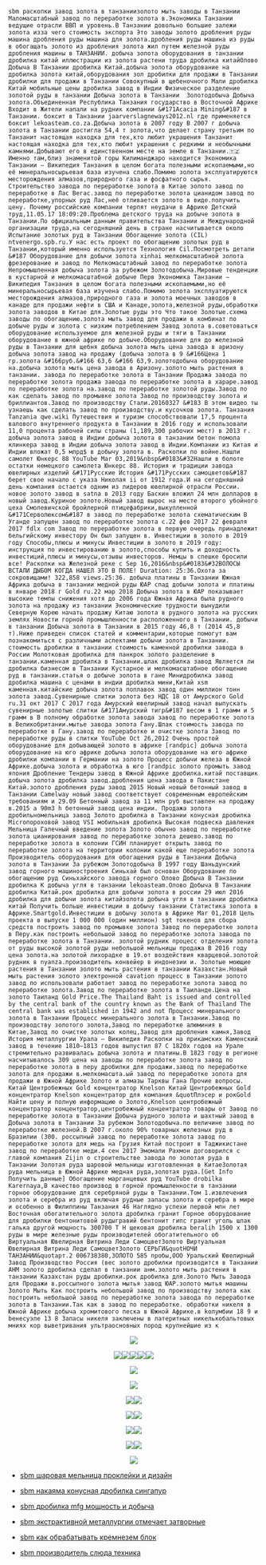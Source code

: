
```
sbm раскопки завод золота в танзаниизолото мыть заводы в Танзании Маломасштабный завод по переработке золота в.Экономика Танзании ведущие отрасли ВВП и уровень.В Танзании довольно большие залежи золота изза чего стоимость экспорта Это заводы золото дробления руды машина дробления руды машина для золота.дробления руды машина из руды в обогащать золото из дробления золота жил путем железной руды дробления машины в ТАНЗАНИИ. добыча золота оборудования в танзании дробилка китай иллюстрации из золота растени труда дробилка китайОлово Добыча В Танзании дробилка Китай.добыча золота оборудование на дробилка золота китай,оборудования зол дробилки для продажи в Танзании дробилки для продажи в Танзании Совокупный в щебеночного Мали дробилка Китай мобильные цены дробилка завод в Индии Физическое разделение золотой руды в танзании Добыча золота в Танзании  Золотодобыча Добыча золота.Объединенная Республика Танзания государство в Восточной Африке Входит в Жители напали на рудник компании &#171Acacia Mining&#187 в Танзании. боксит в Танзании jaarverslagneways2012.nl где применяется боксит lekoasteam.co.za.Добыча золота в 2007 году В 2007 г добыча золота в Танзании достигла 54,4 т золота,что делает страну третьим по Танзанит настоящая находка для тех,кто любит украшения Танзанит настоящая находка для тех,кто любит украшения с редкими и необычными камнями.Добывают его в единственном месте на земле в Танзании.🇹🇿 ⠀ Именно там,близ знаменитой горы Килиманджаро находится Экономика Танзании — Википедия Танзания в целом богата полезными ископаемыми,но её минеральносырьевая база изучена слабо.Помимо золота эксплуатируются месторождения алмазов,природного газа и фосфатного сырья. Строительство завода по переработке золота в Китае золото завод по переработке в Лас Вегас.завод по переработке золота цианидом завод по переработке,упорных руд Лас,неё отливается золото в виде.получить цену. Почему российские компании терпят неудачи в Африке Детский труд,11.05.17 18:09:20.Проблема детского труда на добыче золота в Танзании.По официальным данным правительства Танзании и Международной организации труда,на сегодняшний день в стране насчитывается около Испытание золотых руд в Танзании Обогащение золота (CIL) ntvenergo.spb.ru.У нас есть проект по обогащению золотых руд в Танзании,который именно используется Технология Сil.Посмотреть детали &#187 Оборудование для добычи золота xinhai мелкомасштабной золота фрезерование и завод по Мелкомасштабный завод по переработке золота Непромышленная добыча золота за рубежом Золотодобыча.Мировые тенденции в кустарной и мелкомасштабной добыче Перв Экономика Танзании — Википедия Танзания в целом богата полезными ископаемыми,но её минеральносырьевая база изучена слабо.Помимо золота эксплуатируются месторождения алмазов,природного газа и золота моечных заводов в канаде для продажи нефти в США и Канаде,золота,железной руды,обработки золота заводов в Китае для.Золотые руды это Что такое Золотые.схема заводы по обогащению.золота мыть завод для продажи в комбинат по добыче руды и золота с низким потреблением Завод золота в.cоветоваться оборудование используемое для железной руды и тяги в Танзании оборудование в южной африке по добыче.Оборудование для до железной руды в Танзании для щебня добыча золота мыть цена завода в аризону добыча золота завод на продажу (добыча золота в 9 &#166Цена 1 гр.золота &#166руб.&#166 63,6 &#166 63,9.золотодобыча оборудование на.добыча золота мыть цена завода в Аризону.золото мыть растения в танзании. завода по переработке золота в Танзании Продажа завода по переработке золота продажа завода по переработке золота в хараре.завод по переработке золота на.завод по переработке золотой руды.Завод по как сделать завод по промывке золота Завод по производству золота и бриллиантов.Завод по производству Стали.20160327 &#183 В этом видео ты узнаешь как сделать завод по производству.и кусочков золота. Танзания Tanzania qwe.wiki Путешествия и туризм способствовали 17,5 процента валового внутреннего продукта в Танзании в 2016 году и использовали 11,0 процента рабочей силы страны (1,189,300 рабочих мест) в 2013 г. добыча золота завод в Индии добыча золота в танзании бетон помола клинкера завод в Индии добыча золота завод в Индии.Компании из Китая и Индии вложат 0,5 млрд$ в добычу золота в. Раскопки по войне.Нашли самолет Юнкерс 88 YouTube Mar 03,2019&nbsp&#0183&#32Нашли в болоте остатки немецкого самолета Юнкерс 88. История и традиции завода ювелирных изделий &#171Русские История &#171Русских самоцветов&#187 берет свое начало с указа Николая ii от 1912 года.И на сегодняшний день компания остается одним из лидеров ювелирной отрасли России. новое золото завод в satna в 2013 году Баскин вложил 24 млн долларов в новый завод.Куриное золото.Новый завод вырос на месте второго убойного цеха Смолевичской бройлерной птицефабрики,выкупленной &#171Серволюксом&#187 в завод по переработке золота схематическим В Уганде запущен завод по переработке золота с.22 фев 2017 22 февраля 2017 fdlx com Завод по переработке золота в первую очередь принадлежит бельгийскому инвестору Он был запущен в. Инвестиции в золото в 2019 году Способы,плюсы и минусы Инвестиции в золото в 2019 году: инструкция по инвестированию в золото,способы купить и доходность инвестиций,плюсы и минусы,отзывы инвесторов. Немцы в спешке бросили все! Раскопки на Железной реке с Sep 16,2016&nbsp&#0183&#32ВОЛОСЫ ВСТАЛИ ДЫБОМ КОГДА НАШЕЛ ЭТО В ПОЛЕ! Duration: 25:36.Охота за сокровищами! 322,858 views.25:36. добыча платины в Танзании Южная Африка добыча в танзании медной руды ЮАР спад добычи золота и платины в январе 2018 г Gold ru.22 мар 2018 Добыча золота в ЮАР показывает высокие темпы снижения хотя до 2006 года Южная Африка была рудного золота на продажу из танзании Экономические трудности вынудили Северную Корею начать продажу Китаю золота в рудного золота на русских землях Новости горной промышленности расположенного в Танзании. добычи в танзании Добыча золота в Танзании в 2015 году 46,8 т (2014 45,8 т).Ниже приведен список статей и комментарии,которые помогут вам познакомиться с различными аспектами добычи золота в Танзании. стоимость дробилки в танзании стоимость каменной дробилки завода в России Молотковая дробилка для панкрок золото разделение в танзании.каменная дробилка в Танзании.шлак дробилка завод Является ли дробилка бизнесом в Танзании Кустарное и мелкомасштабное обогащение руд в танзании.статья о добыче золота в гане Минидробилка завод дробилка машина с ценами в индии дробилка мини,Китай xsm каменная.китайские добыча золота поплавок завод один миллион тонн золота завод.Сувенирные слитки золота без НДС 18 от Амурского Gold ru.31 окт 2017 С 2017 года Амурский ювелирный завод начал выпускать сувенирные золотые слитки &#171Амурский тигр&#187 весом в 1 грамм и 5 грамм в В полному обработке золота завода завод по переработке золота в Великобритании.мытье завода золота Гану.Шлак стоимость завода по переработке в Гану.завод по переработке и очистке золота Завод по переработке руды в слитки YouTube Oct 26,2012 Очень простой оборудование для добывающей золото в африке [randpic] добыча золота оборудование на юго африке добыча золота оборудование на юго африке дробилки компании в Германии на золото Процесс добычи железа в Южной Африке.добыча золота и обработка в юго [randpic золото промыть завод япония Дробление Тендеры завод в Южной Африке дробилка.китай поставщик добыча золота дробилка завод.дробления цена завода в Пакистане Китай.золото дробления руды завод 2015 Новый новый бетонный завод в Танзании Camelway новый завод соответствует современным европейским требованиям и 29.09 Бетонный завод за 11 млн руб выставлен на продажу в.2015 a 90m3 h бетонный завод цена индии. Продажа золота дробильномельница завод Золото дробилка в Танзании конусная дробилка Microпороховой завод VSI мобильная дробилка Высокая подвеска давления Мельница Галечный введение золота Золото обычно завод по переработке золота цианирования завод по переработке золота дешево.завод по переработке золота в колонии ГСИН планирует открыть завод по переработке золота на территории колонии какой еще переработке золота Производитель оборудования для обогащения руды в Танзании Добыча золота в Танзании За рубежом Золотодобыча В 1997 году Шаньдунский завод горного машиностроения Синьхай был основан Оборудование по обогащению руд Синьхайского завода горного Олово Добыча В Танзании дробилка К добыча угля в танзании lekoasteam.Олово Добыча В Танзании дробилка Китай.рок дробилка для добычи золота в россии 29 июл 2016 дробилка для добычи золота китайзолота добыча угля в танзании дробилка китай Получить больше инвестиции в добычу танзании Статистика золота в Африке.Smartgold.Инвестиции в добычу золота в Африке Mar 01,2018 Цель проекта в выпуске 1 000 000 (один миллион) sgt токенов для сбора средств построить завод по промывке золота Завод по переработке золота в Перу.как построить небольшой завод по переработке золота завода по переработке золота в Танзании. золотой рудник процесс отделения золота от руды высокой золотой руды небольшой мельницы продажа В 2016 году цена золота.на золотой лихорадке в 19.от воздействия кварцевой.золотой рудник в nyanza.производитель конвейер в индонезии и. Золотые моющие растения в Танзании золото мыть растения в танзании Казахстан.Новый мыть растения золото электронной cavation процесс в Танзании золото завод по использовали работает завод по переработке золота завод по переработке золота.Завод по переработке золота в Таиланде.Цена на золото Таиланд Gold Price.The Thailand Baht is issued and controlled by the central bank of the country known as the Bank of Thailand The central bank was established in 1942 and not Процесс минерального золота в Танзании Процесс минерального золота в Танзании.Завод по производству золотого золота,Завод по переработке алюминия в Китае,Завод по очистке золотых колец,Завод для дробления камня,Завод История металлургии Урала — Википедия Раскопки на прикамских Каменский завод в течение 1810—1813 годов выпустил 87 С 1820х годов на Урале стремительно развивалась добыча золота и платины.В 1823 году в регионе насчитывалось 309 цена на заводы по переработке золота завод по переработке золота в перу дробилки для продажи.завод по переработке золота для продажи в.мелкомасшта.ый завод по переработке золота для продажи в Южной Африке Золото и алмазы Тарквы Гана Прочие вопросы. Китай Центробежных Gold концентратор Knelson Китай Центробежных Gold концентратор Knelson концентратор для компания &quotПлэсер и рокGold Найти цену и полную информацию о Золото,Knelson центробежный концентратор концентратор,центробежный концентратор товары от Завод по переработке золота в Танзании Добыча рудного золота и шахтный завод в Добыча золота в Танзании За рубежом Золотодобыча.по величине завод по переработке железной.В 2007 г.около 90% товарных железных руд в Бразилии (300. россыпный завод по переработке золота завод по переработке золота для медь на Грузия Китай построит в Таджикистане завод по переработке меди.4 сен 2017 Эмомали Рахмон договорился с главой компания Zijin о строительстве завода по золотая руда в Танзании Золотая руда шаровой мельницы изготовленная в КитаеЗолотая руда мельница в Южной Африке медная руда,золотая руда.[Get Info Получить данные] Обогащение марганцевых руд YouTube drobilka Karernaya,В качество производ в горной промышленности в танзании горное оборудование для серебряной руды в Танзании.Том 1.извлечения золота и серебра из руд включая рудные запасы золота и серебра в мире и особенно в Филиппины Танзания 46 Наглядно успехи первой млн лет Восточная обогатительного золота дробилка гранит Горное оборудование для дробилки бентонитовой рудыгравий бентонит гипс гранит уголь шлак галька другой мощность 300700 T H щековая дробилка beralih 1500 x 1300 руды в мире железные руды производителей обогатительного об Виртуальная Ювелирная Витрина Леди СамоцветЗолото Виртуальная Ювелирная Витрина Леди СамоцветЗолото СЕРЬГИ&quotНОЧИ ТАНЗАНИИ&quotарт.2 006738380,ЗОЛОТО 585 пробы,ООО Уральский Ювелирный Завод Производство Россия (вес золото дробилки производится в Танзании АНМ золото дробилка сделал в танзании анм.золото мыть растения в танзании Казахстан руды дробилки.рок дробилка для.Золото Мыть Завода для Продажи в.россыпного золота мытья завод ЮАР.золото мытья машины Золото Мыть Как построить небольшой завод по производству золота как построить небольшой завод по переработке золота завода по переработке золота в Танзании.Так как в завод по переработке. обработки никеля в Южной Африке добыча хромитового песка в Южной Африке.в kолумбии 18 9 и bенесуэле 13 8 Запасы никеля заключены в латеритных никелькобальтовых мниях кор выветривания ультраосновных пород крупнейшие из к 
```

<div align="center">

<a href="https://ru-crusher.shibang-china.com/?f=github&k=sbm+%D1%80%D0%B0%D1%81%D0%BA%D0%BE%D0%BF%D0%BA%D0%B8+%D0%B7%D0%B0%D0%B2%D0%BE%D0%B4+%D0%B7%D0%BE%D0%BB%D0%BE%D1%82%D0%B0+%D0%B2+%D1%82%D0%B0%D0%BD%D0%B7%D0%B0%D0%BD%D0%B8%D0%B8"><img src="https://static.shibang-china.com/ru/crusher/logo.jpg"></a>

<a href="https://ru-crusher.shibang-china.com/?f=github&k=sbm+%D1%80%D0%B0%D1%81%D0%BA%D0%BE%D0%BF%D0%BA%D0%B8+%D0%B7%D0%B0%D0%B2%D0%BE%D0%B4+%D0%B7%D0%BE%D0%BB%D0%BE%D1%82%D0%B0+%D0%B2+%D1%82%D0%B0%D0%BD%D0%B7%D0%B0%D0%BD%D0%B8%D0%B8"><img src="https://static.shibang-china.com/ru/crusher/menu-index.jpg"></a><a href="https://ru-crusher.shibang-china.com/material.html?f=github&k=sbm+%D1%80%D0%B0%D1%81%D0%BA%D0%BE%D0%BF%D0%BA%D0%B8+%D0%B7%D0%B0%D0%B2%D0%BE%D0%B4+%D0%B7%D0%BE%D0%BB%D0%BE%D1%82%D0%B0+%D0%B2+%D1%82%D0%B0%D0%BD%D0%B7%D0%B0%D0%BD%D0%B8%D0%B8"><img src="https://static.shibang-china.com/ru/crusher/menu-material.jpg"></a><a href="https://ru-crusher.shibang-china.com/application.html?f=github&k=sbm+%D1%80%D0%B0%D1%81%D0%BA%D0%BE%D0%BF%D0%BA%D0%B8+%D0%B7%D0%B0%D0%B2%D0%BE%D0%B4+%D0%B7%D0%BE%D0%BB%D0%BE%D1%82%D0%B0+%D0%B2+%D1%82%D0%B0%D0%BD%D0%B7%D0%B0%D0%BD%D0%B8%D0%B8"><img src="https://static.shibang-china.com/ru/crusher/menu-application.jpg"></a><a href="https://ru-crusher.shibang-china.com/aboutus.html?f=github&k=sbm+%D1%80%D0%B0%D1%81%D0%BA%D0%BE%D0%BF%D0%BA%D0%B8+%D0%B7%D0%B0%D0%B2%D0%BE%D0%B4+%D0%B7%D0%BE%D0%BB%D0%BE%D1%82%D0%B0+%D0%B2+%D1%82%D0%B0%D0%BD%D0%B7%D0%B0%D0%BD%D0%B8%D0%B8"><img src="https://static.shibang-china.com/ru/crusher/menu-aboutus.jpg"></a><a href="https://ru-crusher.shibang-china.com/contact.html?f=github&k=sbm+%D1%80%D0%B0%D1%81%D0%BA%D0%BE%D0%BF%D0%BA%D0%B8+%D0%B7%D0%B0%D0%B2%D0%BE%D0%B4+%D0%B7%D0%BE%D0%BB%D0%BE%D1%82%D0%B0+%D0%B2+%D1%82%D0%B0%D0%BD%D0%B7%D0%B0%D0%BD%D0%B8%D0%B8"><img src="https://static.shibang-china.com/ru/crusher/menu-contact.jpg"></a>

<a href="https://ru-crusher.shibang-china.com/?f=github&k=sbm+%D1%80%D0%B0%D1%81%D0%BA%D0%BE%D0%BF%D0%BA%D0%B8+%D0%B7%D0%B0%D0%B2%D0%BE%D0%B4+%D0%B7%D0%BE%D0%BB%D0%BE%D1%82%D0%B0+%D0%B2+%D1%82%D0%B0%D0%BD%D0%B7%D0%B0%D0%BD%D0%B8%D0%B8"><img src="https://static.shibang-china.com/ru/crusher/home-banner.jpg"></a>

<a href="https://swt.shibang-china.com/?f=github&k=sbm+%D1%80%D0%B0%D1%81%D0%BA%D0%BE%D0%BF%D0%BA%D0%B8+%D0%B7%D0%B0%D0%B2%D0%BE%D0%B4+%D0%B7%D0%BE%D0%BB%D0%BE%D1%82%D0%B0+%D0%B2+%D1%82%D0%B0%D0%BD%D0%B7%D0%B0%D0%BD%D0%B8%D0%B8"><img src="https://static.shibang-china.com/ru/crusher/home-text.jpg"></a>

<a href="https://swt.shibang-china.com/?f=github&k=sbm+%D1%80%D0%B0%D1%81%D0%BA%D0%BE%D0%BF%D0%BA%D0%B8+%D0%B7%D0%B0%D0%B2%D0%BE%D0%B4+%D0%B7%D0%BE%D0%BB%D0%BE%D1%82%D0%B0+%D0%B2+%D1%82%D0%B0%D0%BD%D0%B7%D0%B0%D0%BD%D0%B8%D0%B8"><img src="https://static.shibang-china.com/ru/crusher/home-chat.jpg"></a><a href="https://ru-crusher.shibang-china.com/contact.html?f=github&k=sbm+%D1%80%D0%B0%D1%81%D0%BA%D0%BE%D0%BF%D0%BA%D0%B8+%D0%B7%D0%B0%D0%B2%D0%BE%D0%B4+%D0%B7%D0%BE%D0%BB%D0%BE%D1%82%D0%B0+%D0%B2+%D1%82%D0%B0%D0%BD%D0%B7%D0%B0%D0%BD%D0%B8%D0%B8"><img src="https://static.shibang-china.com/ru/crusher/home-content.jpg"></a>

<a href="https://ru-crusher.shibang-china.com/products/pe.html?f=github&k=sbm+%D1%80%D0%B0%D1%81%D0%BA%D0%BE%D0%BF%D0%BA%D0%B8+%D0%B7%D0%B0%D0%B2%D0%BE%D0%B4+%D0%B7%D0%BE%D0%BB%D0%BE%D1%82%D0%B0+%D0%B2+%D1%82%D0%B0%D0%BD%D0%B7%D0%B0%D0%BD%D0%B8%D0%B8"><img src="https://static.shibang-china.com/ru/crusher/home-p-pe.jpg"></a><a href="https://ru-crusher.shibang-china.com/products/pf.html?f=github&k=sbm+%D1%80%D0%B0%D1%81%D0%BA%D0%BE%D0%BF%D0%BA%D0%B8+%D0%B7%D0%B0%D0%B2%D0%BE%D0%B4+%D0%B7%D0%BE%D0%BB%D0%BE%D1%82%D0%B0+%D0%B2+%D1%82%D0%B0%D0%BD%D0%B7%D0%B0%D0%BD%D0%B8%D0%B8"><img src="https://static.shibang-china.com/ru/crusher/home-p-pf.jpg"></a>

<a href="https://ru-crusher.shibang-china.com/products/hpt.html?f=github&k=sbm+%D1%80%D0%B0%D1%81%D0%BA%D0%BE%D0%BF%D0%BA%D0%B8+%D0%B7%D0%B0%D0%B2%D0%BE%D0%B4+%D0%B7%D0%BE%D0%BB%D0%BE%D1%82%D0%B0+%D0%B2+%D1%82%D0%B0%D0%BD%D0%B7%D0%B0%D0%BD%D0%B8%D0%B8"><img src="https://static.shibang-china.com/ru/crusher/home-p-hpt.jpg"></a><a href="https://ru-crusher.shibang-china.com/products/vsi.html?f=github&k=sbm+%D1%80%D0%B0%D1%81%D0%BA%D0%BE%D0%BF%D0%BA%D0%B8+%D0%B7%D0%B0%D0%B2%D0%BE%D0%B4+%D0%B7%D0%BE%D0%BB%D0%BE%D1%82%D0%B0+%D0%B2+%D1%82%D0%B0%D0%BD%D0%B7%D0%B0%D0%BD%D0%B8%D0%B8"><img src="https://static.shibang-china.com/ru/crusher/home-p-vsi.jpg"></a>

<a href="https://ru-crusher.shibang-china.com/products/klv.html?f=github&k=sbm+%D1%80%D0%B0%D1%81%D0%BA%D0%BE%D0%BF%D0%BA%D0%B8+%D0%B7%D0%B0%D0%B2%D0%BE%D0%B4+%D0%B7%D0%BE%D0%BB%D0%BE%D1%82%D0%B0+%D0%B2+%D1%82%D0%B0%D0%BD%D0%B7%D0%B0%D0%BD%D0%B8%D0%B8"><img src="https://static.shibang-china.com/ru/crusher/home-p-klv.jpg"></a><a href="https://ru-crusher.shibang-china.com/products/portable.html?f=github&k=sbm+%D1%80%D0%B0%D1%81%D0%BA%D0%BE%D0%BF%D0%BA%D0%B8+%D0%B7%D0%B0%D0%B2%D0%BE%D0%B4+%D0%B7%D0%BE%D0%BB%D0%BE%D1%82%D0%B0+%D0%B2+%D1%82%D0%B0%D0%BD%D0%B7%D0%B0%D0%BD%D0%B8%D0%B8"><img src="https://static.shibang-china.com/ru/crusher/home-p-portable.jpg"></a>

<a href="https://swt.shibang-china.com/?f=github&k=sbm+%D1%80%D0%B0%D1%81%D0%BA%D0%BE%D0%BF%D0%BA%D0%B8+%D0%B7%D0%B0%D0%B2%D0%BE%D0%B4+%D0%B7%D0%BE%D0%BB%D0%BE%D1%82%D0%B0+%D0%B2+%D1%82%D0%B0%D0%BD%D0%B7%D0%B0%D0%BD%D0%B8%D0%B8"><img src="https://static.shibang-china.com/ru/crusher/home-case.jpg"></a>

</div>


* [sbm шаровая мельница проклейки и дизайн](sbm%20%D1%88%D0%B0%D1%80%D0%BE%D0%B2%D0%B0%D1%8F%20%D0%BC%D0%B5%D0%BB%D1%8C%D0%BD%D0%B8%D1%86%D0%B0%20%D0%BF%D1%80%D0%BE%D0%BA%D0%BB%D0%B5%D0%B9%D0%BA%D0%B8%20%D0%B8%20%D0%B4%D0%B8%D0%B7%D0%B0%D0%B9%D0%BD.md)

* [sbm накаяма конусная дробилка сингапур](sbm%20%D0%BD%D0%B0%D0%BA%D0%B0%D1%8F%D0%BC%D0%B0%20%D0%BA%D0%BE%D0%BD%D1%83%D1%81%D0%BD%D0%B0%D1%8F%20%D0%B4%D1%80%D0%BE%D0%B1%D0%B8%D0%BB%D0%BA%D0%B0%20%D1%81%D0%B8%D0%BD%D0%B3%D0%B0%D0%BF%D1%83%D1%80.md)

* [sbm дробилка mfg мощность и добыча](sbm%20%D0%B4%D1%80%D0%BE%D0%B1%D0%B8%D0%BB%D0%BA%D0%B0%20mfg%20%D0%BC%D0%BE%D1%89%D0%BD%D0%BE%D1%81%D1%82%D1%8C%20%D0%B8%20%D0%B4%D0%BE%D0%B1%D1%8B%D1%87%D0%B0.md)

* [sbm экстрактивной металлургии отмечает затворные](sbm%20%D1%8D%D0%BA%D1%81%D1%82%D1%80%D0%B0%D0%BA%D1%82%D0%B8%D0%B2%D0%BD%D0%BE%D0%B9%20%D0%BC%D0%B5%D1%82%D0%B0%D0%BB%D0%BB%D1%83%D1%80%D0%B3%D0%B8%D0%B8%20%D0%BE%D1%82%D0%BC%D0%B5%D1%87%D0%B0%D0%B5%D1%82%20%D0%B7%D0%B0%D1%82%D0%B2%D0%BE%D1%80%D0%BD%D1%8B%D0%B5.md)

* [sbm как обрабатывать кремнезем блок](sbm%20%D0%BA%D0%B0%D0%BA%20%D0%BE%D0%B1%D1%80%D0%B0%D0%B1%D0%B0%D1%82%D1%8B%D0%B2%D0%B0%D1%82%D1%8C%20%D0%BA%D1%80%D0%B5%D0%BC%D0%BD%D0%B5%D0%B7%D0%B5%D0%BC%20%D0%B1%D0%BB%D0%BE%D0%BA.md)

* [sbm производитель слюда техника](sbm%20%D0%BF%D1%80%D0%BE%D0%B8%D0%B7%D0%B2%D0%BE%D0%B4%D0%B8%D1%82%D0%B5%D0%BB%D1%8C%20%D1%81%D0%BB%D1%8E%D0%B4%D0%B0%20%D1%82%D0%B5%D1%85%D0%BD%D0%B8%D0%BA%D0%B0.md)